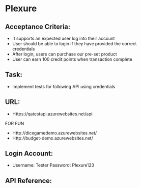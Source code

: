 # Plexure

## Acceptance Criteria: 
-	It supports an expected user log into their account 
-	User should be able to login if they have provided the correct credentials 
-	After login, users can purchase our pre-set product 
-	User can earn 100 credit points when transaction complete 
## Task: 
-	Implement tests for following API using credentials 
## URL: 
-	Https://qatestapi.azurewebsites.net/api

FOR FUN
-	Http://dicegamedemo.azurewebsites.net/
-	Http://budget-demo.azurewebsites.net/


##  Login Account: 
-	
    Username: Tester 
	Password: 	Plexure123 

## API Reference: 
 
